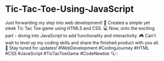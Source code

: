 ﻿# Tic-Tac-Toe-Using-JavaScript
Just forwarding my step into web development! 🚀 Created a simple yet sleek Tic Tac Toe game using HTML5 and CSS. 💻 Now, onto the exciting part - diving into JavaScript to add functionality and interactivity. 🎮 Can't wait to level up my coding skills and share the finished product with you all. 🚧 Stay tuned for updates! #WebDevelopment #CodingJourney #HTML #CSS #JavaScript #TicTacToeGame #CodeNewbie 🔍✨

